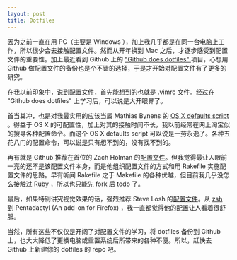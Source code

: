 ```yaml
---
layout: post
title: Dotfiles
---
```


因为之前一直在用 PC（主要是 Windows ），加上我几乎都是在同一台电脑上工作，所以很少会去接触配置文件。然而从开年换到 Mac 之后，才逐步感受到配置文件的重要性。加上最近看到 Github 上的 ["Github does dotfiles" ](http://dotfiles.github.com/) 项目，心想用 Github 做配置文件的备份也是个不错的选择，于是才开始对配置文件有了更多的研究。

在我以前印象中，说到配置文件，首先能想到的也就是 .vimrc 文件。经过在 "Github does dotfiles" 上学习后，可以说是大开眼界了。

首当其冲，也是对我最实用的应该当属 Mathias Bynens 的 [OS X defaults script](https://github.com/mathiasbynens/dotfiles/blob/master/.osx) 。得益于 OS X 的可配置性，加上对其的接触时间不长，我以前经常在网上淘宝似的搜寻各种配置命令。而这个 OS X defaults script 可以说是一劳永逸了。各种五花八门的配置命令，可以说是只有想不到的，没有找不到的。

再有就是 Github 推荐在首位的 Zach Holman 的[配置文件](https://github.com/holman/dotfiles)。但我觉得最让人眼前一亮的还不是该配置文件本身，而是他组织配置文件的方式和用 Rakefile 实施配置文件的思路。早有听闻 Rakefile 之于 Makefile 的各种优越，但目前我几乎没怎么接触过 Ruby ，所以也只能先 fork 后 todo 了。

最后，如果特别讲究视觉效果的话，强烈推荐 Steve Losh 的[配置文件](https://github.com/sjl/dotfiles)。从 [zsh](http://stevelosh.com/blog/2010/02/my-extravagant-zsh-prompt/) 到 Pentadactyl (An add-on for Firefox) ，我一直都觉得他的配置让人看着很舒服。

当然，所有这些不仅仅是开阔了对配置文件的学习，将 dotfiles 备份到 Github 上，也大大降低了更换电脑或重置系统后所带来的各种不便。所以，赶快去 Github 上新建你的 dotfiles 的 repo 吧。
